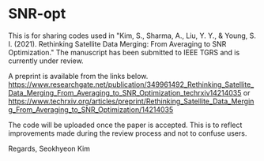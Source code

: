 # SNR-opt

This is for sharing codes used in "Kim, S., Sharma, A., Liu, Y. Y., & Young, S. I. (2021). Rethinking Satellite Data Merging: From Averaging to SNR Optimization."
The manuscript has been submitted to IEEE TGRS and is currently under review.

A preprint is available from the links below.
https://www.researchgate.net/publication/349961492_Rethinking_Satellite_Data_Merging_From_Averaging_to_SNR_Optimization_techrxiv14214035
or
https://www.techrxiv.org/articles/preprint/Rethinking_Satellite_Data_Merging_From_Averaging_to_SNR_Optimization/14214035

The code will be uploaded once the paper is accepted. This is to reflect improvements made during the review process and not to confuse users.

Regards,
Seokhyeon Kim
